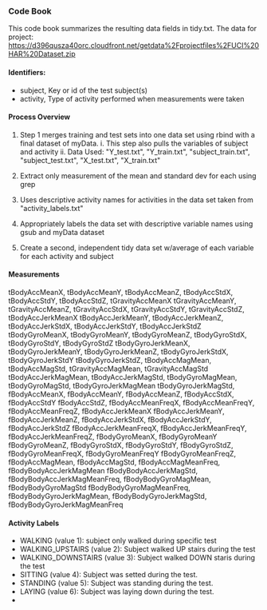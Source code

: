 ### Code Book
This code book summarizes the resulting data fields in tidy.txt.
The data for project: https://d396qusza40orc.cloudfront.net/getdata%2Fprojectfiles%2FUCI%20HAR%20Dataset.zip

#### Identifiers:
* subject,  Key or id of the test subject(s)
* activity,  Type of activity performed when measurements were taken

#### Process Overview
1. Step 1 merges training and test sets into one data set using rbind with a final dataset of myData.
 i. This step also pulls the variables of subject and activity
 ii. Data Used: "Y_test.txt", "Y_train.txt", "subject_train.txt", "subject_test.txt", "X_test.txt", "X_train.txt"

2. Extract only measurement of the mean and standard dev for each using grep
3. Uses descriptive activity names for activities in the data set taken from "activity_labels.txt"
4. Appropriately labels the data set with descriptive variable names using gsub and myData dataset
5. Create a second, independent tidy data set w/average of each variable for each activity and subject

#### Measurements

tBodyAccMeanX, tBodyAccMeanY, tBodyAccMeanZ, tBodyAccStdX, tBodyAccStdY, tBodyAccStdZ, tGravityAccMeanX
tGravityAccMeanY, tGravityAccMeanZ, tGravityAccStdX, tGravityAccStdY, tGravityAccStdZ, tBodyAccJerkMeanX
tBodyAccJerkMeanY, tBodyAccJerkMeanZ, tBodyAccJerkStdX, tBodyAccJerkStdY, tBodyAccJerkStdZ
tBodyGyroMeanX, tBodyGyroMeanY, tBodyGyroMeanZ, tBodyGyroStdX, tBodyGyroStdY, tBodyGyroStdZ
tBodyGyroJerkMeanX, tBodyGyroJerkMeanY, tBodyGyroJerkMeanZ, tBodyGyroJerkStdX, tBodyGyroJerkStdY
tBodyGyroJerkStdZ, tBodyAccMagMean, tBodyAccMagStd, tGravityAccMagMean, tGravityAccMagStd
tBodyAccJerkMagMean, tBodyAccJerkMagStd, tBodyGyroMagMean, tBodyGyroMagStd, tBodyGyroJerkMagMean
tBodyGyroJerkMagStd, fBodyAccMeanX, fBodyAccMeanY, fBodyAccMeanZ, fBodyAccStdX, fBodyAccStdY
fBodyAccStdZ, fBodyAccMeanFreqX, fBodyAccMeanFreqY, fBodyAccMeanFreqZ, fBodyAccJerkMeanX
fBodyAccJerkMeanY, fBodyAccJerkMeanZ, fBodyAccJerkStdX, fBodyAccJerkStdY, fBodyAccJerkStdZ
fBodyAccJerkMeanFreqX, fBodyAccJerkMeanFreqY, fBodyAccJerkMeanFreqZ, fBodyGyroMeanX, fBodyGyroMeanY
fBodyGyroMeanZ, fBodyGyroStdX, fBodyGyroStdY, fBodyGyroStdZ, fBodyGyroMeanFreqX, fBodyGyroMeanFreqY
fBodyGyroMeanFreqZ, fBodyAccMagMean, fBodyAccMagStd, fBodyAccMagMeanFreq, fBodyBodyAccJerkMagMean
fBodyBodyAccJerkMagStd, fBodyBodyAccJerkMagMeanFreq, fBodyBodyGyroMagMean, fBodyBodyGyroMagStd
fBodyBodyGyroMagMeanFreq, fBodyBodyGyroJerkMagMean, fBodyBodyGyroJerkMagStd, fBodyBodyGyroJerkMagMeanFreq

#### Activity Labels
* WALKING (value 1): subject only walked during specific test
* WALKING_UPSTAIRS (value 2): Subject walked UP stairs during the test
* WALKING_DOWNSTAIRS (value 3): Subject walked DOWN staris during the test
* SITTING (value 4): Subject was setted during the test.
* STANDING (value 5): Subject was standing during the test.
* LAYING (value 6): Subject was laying down during the test.
* 
##
